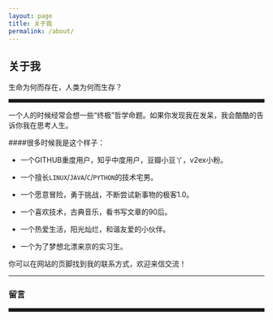 ```yaml
---
layout: page
title: 关于我
permalink: /about/
---
```

<style>
.about:visited {
    color: #000;
}
#back-top{
    display:none;
}
</style>

<h2>关于我</h2>
<span>生命为何而存在，人类为何而生存？</span>　

<hr style="border:solid; ">

一个人的时候经常会想一些“终极”哲学命题。如果你发现我在发呆，我会酷酷的告诉你我在思考人生。

####很多时候我是这个样子：

- 一个GITHUB重度用户，知乎中度用户，豆瓣小豆丫，v2ex小粉。

- 一个擅长`LINUX`/`JAVA`/`C`/`PYTHON`的技术宅男。

- 一个愿意冒险，勇于挑战，不断尝试新事物的极客1.0。

- 一个喜欢技术，古典音乐，看书写文章的90后。

- 一个热爱生活，阳光灿烂，和谐友爱的小伙伴。

- 一个为了梦想北漂来京的实习生。

你可以在网站的页脚找到我的联系方式，欢迎来信交流！

<hr>


<h3>留言</h3>

<hr style="border:solid; ">
 <wb:comments url="auto" border="y" fontsize="12" width="auto" appkey="3381264472" ralateuid="2612683225" ></wb:comments>